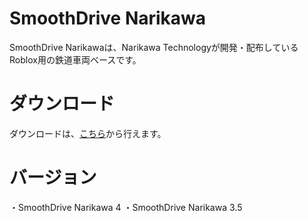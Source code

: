 # SmoothDrive Narikawa

SmoothDrive Narikawaは、Narikawa Technologyが開発・配布しているRoblox用の鉄道車両ベースです。

# ダウンロード

ダウンロードは、[こちら](https://github.com/manjuthemanzyu/SmoothDrive-Narikawa/releases)から行えます。

# バージョン

・SmoothDrive Narikawa 4
・SmoothDrive Narikawa 3.5
